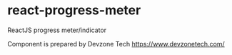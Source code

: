 # react-progress-meter
ReactJS progress meter/indicator

Component is prepared by Devzone Tech https://www.devzonetech.com/